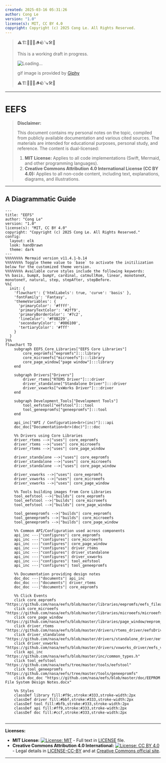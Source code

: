 ```yaml
---
created: 2025-03-16 05:31:26
author: Cong Le
version: "1.0"
license(s): MIT, CC BY 4.0
copyright: Copyright (c) 2025 Cong Le. All Rights Reserved.
---
```


> ⚠️🏗️🚧🦺🧱🪵🪨🪚🛠️👷
> 
> This is a working draft in progress.
> 
> ![Loading...](https://media0.giphy.com/media/v1.Y2lkPTc5MGI3NjExczNvNmgxbnE2ZHkwcGw4aDBkZjdtaHI2eDZoYzk5bmVtNGNybGJucyZlcD12MV9pbnRlcm5hbF9naWZfYnlfaWQmY3Q9Zw/OLPQ6z2hlHmwFc4Hso/giphy.gif)
> 
> gif image is provided by [Giphy](https://giphy.com)
> 
> ⚠️🏗️🚧🦺🧱🪵🪨🪚🛠️👷

----


# EEFS
> **Disclaimer:**
>
> This document contains my personal notes on the topic,
> compiled from publicly available documentation and various cited sources.
> The materials are intended for educational purposes, personal study, and reference.
> The content is dual-licensed:
> 1. **MIT License:** Applies to all code implementations (Swift, Mermaid, and other programming languages).
> 2. **Creative Commons Attribution 4.0 International License (CC BY 4.0):** Applies to all non-code content, including text, explanations, diagrams, and illustrations.
---


## A Diagrammatic Guide 



```mermaid
---
title: "EEFS"
author: "Cong Le"
version: "1.0"
license(s): "MIT, CC BY 4.0"
copyright: "Copyright (c) 2025 Cong Le. All Rights Reserved."
config:
  layout: elk
  look: handDrawn
  theme: dark
---
%%%%%%%% Mermaid version v11.4.1-b.14
%%%%%%%% Toggle theme value to `base` to activate the initilization below for the customized theme version.
%%%%%%%% Available curve styles include the following keywords:
%% basis, bumpX, bumpY, cardinal, catmullRom, linear, monotoneX, monotoneY, natural, step, stepAfter, stepBefore.
%%{
  init: {
    'flowchart': {'htmlLabels': true, 'curve': 'basis' },
    'fontFamily': 'Fantasy',
    'themeVariables': {
      'primaryColor': '#ffff',
      'primaryTextColor': '#2ff9',
      'primaryBorderColor': '#7c2',
      'lineColor': '#F8B229',
      'secondaryColor': '#006100',
      'tertiaryColor': '#fff'
    }
  }
}%%
flowchart TD
    subgraph EEFS_Core_Libraries["EEFS Core Libraries"]
        core_eepromfs["eepromfs"]:::library
        core_microeefs["microeefs"]:::library
        core_page_window["page window"]:::library
    end

    subgraph Drivers["Drivers"]
        driver_rtems["RTEMS Driver"]:::driver
        driver_standalone["Standalone Driver"]:::driver
        driver_vxworks["vxWorks Driver"]:::driver
    end

    subgraph Development_Tools["Development Tools"]
        tool_eefstool["eefstool"]:::tool
        tool_geneepromfs["geneepromfs"]:::tool
    end

    api_inc["API / Configuration<br>(inc)"]:::api
    doc_doc["Documentation<br>(doc)"]:::doc

    %% Drivers using Core Libraries
    driver_rtems -->|"uses"| core_eepromfs
    driver_rtems -->|"uses"| core_microeefs
    driver_rtems -->|"uses"| core_page_window

    driver_standalone -->|"uses"| core_eepromfs
    driver_standalone -->|"uses"| core_microeefs
    driver_standalone -->|"uses"| core_page_window

    driver_vxworks -->|"uses"| core_eepromfs
    driver_vxworks -->|"uses"| core_microeefs
    driver_vxworks -->|"uses"| core_page_window

    %% Tools building images from Core Libraries
    tool_eefstool -->|"builds"| core_eepromfs
    tool_eefstool -->|"builds"| core_microeefs
    tool_eefstool -->|"builds"| core_page_window

    tool_geneepromfs -->|"builds"| core_eepromfs
    tool_geneepromfs -->|"builds"| core_microeefs
    tool_geneepromfs -->|"builds"| core_page_window

    %% Common API/Configuration used across components
    api_inc ---|"configures"| core_eepromfs
    api_inc ---|"configures"| core_microeefs
    api_inc ---|"configures"| core_page_window
    api_inc ---|"configures"| driver_rtems
    api_inc ---|"configures"| driver_standalone
    api_inc ---|"configures"| driver_vxworks
    api_inc ---|"configures"| tool_eefstool
    api_inc ---|"configures"| tool_geneepromfs

    %% Documentation providing design notes
    doc_doc ---|"documents"| api_inc
    doc_doc ---|"documents"| driver_rtems
    doc_doc ---|"documents"| core_eepromfs

    %% Click Events
    click core_eepromfs "https://github.com/nasa/eefs/blob/master/libraries/eepromfs/eefs_fileapi.c"
    click core_microeefs "https://github.com/nasa/eefs/blob/master/libraries/microeefs/microeefs.c"
    click core_page_window "https://github.com/nasa/eefs/blob/master/libraries/page_window/eeprom_pagewindow.c"
    click driver_rtems "https://github.com/nasa/eefs/blob/master/drivers/rtems_driver/eefsDriver.c"
    click driver_standalone "https://github.com/nasa/eefs/blob/master/drivers/standalone_driver/eefs_filesys.c"
    click driver_vxworks "https://github.com/nasa/eefs/blob/master/drivers/vxworks_driver/eefs_vxworks.c"
    click api_inc "https://github.com/nasa/eefs/blob/master/inc/common_types.h"
    click tool_eefstool "https://github.com/nasa/eefs/tree/master/tools/eefstool"
    click tool_geneepromfs "https://github.com/nasa/eefs/tree/master/tools/geneepromfs"
    click doc_doc "https://github.com/nasa/eefs/blob/master/doc/EEPROM File System Design Notes.docx"

    %% Styles
    classDef library fill:#f9c,stroke:#333,stroke-width:2px
    classDef driver fill:#bbf,stroke:#333,stroke-width:2px
    classDef tool fill:#bfb,stroke:#333,stroke-width:2px
    classDef api fill:#ff9,stroke:#333,stroke-width:2px
    classDef doc fill:#ccf,stroke:#333,stroke-width:2px
    

```






---
**Licenses:**

- **MIT License:**  [![License: MIT](https://img.shields.io/badge/License-MIT-yellow.svg)](LICENSE) - Full text in [LICENSE](LICENSE) file.
- **Creative Commons Attribution 4.0 International:** [![License: CC BY 4.0](https://licensebuttons.net/l/by/4.0/88x31.png)](LICENSE-CC-BY) - Legal details in [LICENSE-CC-BY](LICENSE-CC-BY) and at [Creative Commons official site](http://creativecommons.org/licenses/by/4.0/).

---
